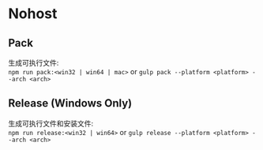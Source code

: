# Nohost

## Pack
生成可执行文件:    
`npm run pack:<win32 | win64 | mac>` or `gulp pack --platform <platform> --arch <arch>`

## Release (Windows Only)
生成可执行文件和安装文件:   
`npm run release:<win32 | win64>` or `gulp release --platform <platform> --arch <arch>`
